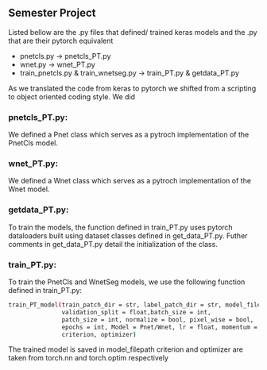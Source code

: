 ## Semester Project

Listed bellow are the .py files that defined/ trained keras models and the .py that are their pytorch equivalent

- pnetcls.py -> pnetcls_PT.py 
- wnet.py -> wnet_PT.py
- train_pnetcls.py & train_wnetseg.py -> train_PT.py & getdata_PT.py

As we translated the code from keras to pytorch we shifted from a scripting to object oriented coding style. We did 

### pnetcls_PT.py: 

We defined a Pnet class which serves as a pytroch implementation of the PnetCls model.

### wnet_PT.py: 

We defined a Wnet class which serves as a pytroch implementation of the Wnet model.

### getdata_PT.py:

To train the models, the function defined in train_PT.py uses pytorch dataloaders built using dataset classes defined in get_data_PT.py. Futher comments in get_data_PT.py detail the initialization of the class.

### train_PT.py: 

To train the PnetCls and WnetSeg models, we use the following function defined in train_PT.py:
```sh
train_PT_model(train_patch_dir = str, label_patch_dir = str, model_filepath = str, 
               validation_split = float,batch_size = int, 
               patch_size = int, normalize = bool, pixel_wise = bool, 
               epochs = int, Model = Pnet/Wnet, lr = float, momentum = float,
               criterion, optimizer)
```
The trained model is saved in model_filepath
criterion and optimizer are taken from torch.nn and torch.optim respectively
